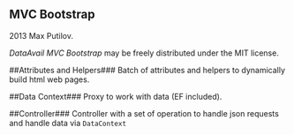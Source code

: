 MVC Bootstrap
-------------

2013 Max Putilov.

*DataAvail MVC Bootstrap* may be freely distributed under the MIT license.

##Attributes and Helpers###
Batch of attributes and helpers to dynamically build html web pages. 

##Data Context###
Proxy to work with data (EF included). 

##Controller###
Controller with a set of operation to handle json requests and handle data via `DataContext`
